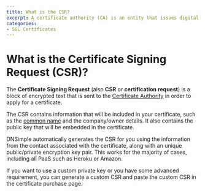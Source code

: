 ```yaml
---
title: What is the CSR?
excerpt: A certificate authority (CA) is an entity that issues digital certificates.
categories:
- SSL Certificates
---
```


# What is the Certificate Signing Request (CSR)?

The **Certificate Signing Request** (also **CSR** or **certification request**) is a block of encrypted text that is sent to the [Certificate Authority](/articles/what-is-a-certificate-authority/) in order to apply for a certificate.

The CSR contains information that will be included in your certificate, such as the [common name](/articles/what-is-common-name/) and the company/owner details. It also contains the public key that will be embedded in the certificate.

<info>
DNSimple automatically generates the CSR for you using the information from the contact associated with the certificate, along with an unique public/private encryption key pair. This works for the majority of cases, including all PaaS such as Heroku or Amazon.

If you want to use a custom private key or you have some advanced requirement, you can generate a custom CSR and paste the custom CSR in the certificate purchase page.
</info>

